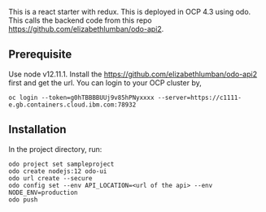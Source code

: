 This is a react starter with redux. This is deployed in OCP 4.3 using odo. This calls the backend code from this repo
https://github.com/elizabethlumban/odo-api2.

## Prerequisite

Use node v12.11.1.
Install the https://github.com/elizabethlumban/odo-api2 first and get the url.
You can login to your OCP cluster by,

```
oc login --token=g0hTBBBBUUj9v85hPNyxxxx --server=https://c1111-e.gb.containers.cloud.ibm.com:78932
```

## Installation

In the project directory, run:

```
odo project set sampleproject
odo create nodejs:12 odo-ui
odo url create --secure
odo config set --env API_LOCATION=<url of the api> --env NODE_ENV=production
odo push
```
